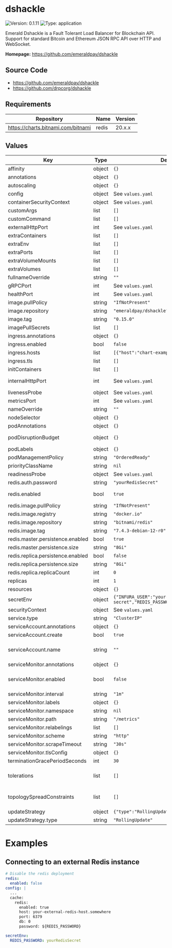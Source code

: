 
# dshackle

![Version: 0.1.11](https://img.shields.io/badge/Version-0.1.11-informational?style=flat-square) ![Type: application](https://img.shields.io/badge/Type-application-informational?style=flat-square)

Emerald Dshackle is a Fault Tolerant Load Balancer for Blockchain API. Support for standard Bitcoin and Ethereum JSON RPC API over HTTP and WebSocket.

**Homepage:** <https://github.com/emeraldpay/dshackle>

## Source Code

* <https://github.com/emeraldpay/dshackle>
* <https://github.com/drpcorg/dshackle>

## Requirements

| Repository | Name | Version |
|------------|------|---------|
| https://charts.bitnami.com/bitnami | redis | 20.x.x |

## Values

| Key | Type | Default | Description |
|-----|------|---------|-------------|
| affinity | object | `{}` | Affinity configuration for pods |
| annotations | object | `{}` | Annotations for the StatefulSet |
| autoscaling | object | `{}` | Autoscaling configs for dshackle |
| config | object | See `values.yaml` | Config file |
| containerSecurityContext | object | See `values.yaml` | The security context for containers |
| customArgs | list | `[]` | Custom args for the dshackle container |
| customCommand | list | `[]` | Command replacement for the dshackle container |
| externalHttpPort | int | See `values.yaml` | External HTTP Port, where the service is exposed |
| extraContainers | list | `[]` | Additional containers |
| extraEnv | list | `[]` | Additional env variables |
| extraPorts | list | `[]` | Additional ports. Useful when using extraContainers |
| extraVolumeMounts | list | `[]` | Additional volume mounts |
| extraVolumes | list | `[]` | Additional volumes |
| fullnameOverride | string | `""` | Overrides the chart's computed fullname |
| gRPCPort | int | See `values.yaml` | gRPC Port |
| healthPort | int | See `values.yaml` | Health Port |
| image.pullPolicy | string | `"IfNotPresent"` | dshackle container pull policy |
| image.repository | string | `"emeraldpay/dshackle"` | dshackle container image repository |
| image.tag | string | `"0.15.0"` | dshackle container image tag |
| imagePullSecrets | list | `[]` | Image pull secrets for Docker images |
| ingress.annotations | object | `{}` | Annotations for Ingress |
| ingress.enabled | bool | `false` | Ingress resource for the HTTP API |
| ingress.hosts | list | `[{"host":"chart-example.local","paths":[]}]` | Ingress host |
| ingress.tls | list | `[]` | Ingress TLS |
| initContainers | list | `[]` | Additional init containers |
| internalHttpPort | int | See `values.yaml` | Internal HTTP Port, where pod and application running in the container are listening |
| livenessProbe | object | See `values.yaml` | Liveness probe |
| metricsPort | int | See `values.yaml` | Metrics Port |
| nameOverride | string | `""` | Overrides the chart's name |
| nodeSelector | object | `{}` | Node selector for pods |
| podAnnotations | object | `{}` | Pod annotations |
| podDisruptionBudget | object | `{}` | Define the PodDisruptionBudget spec If not set then a PodDisruptionBudget will not be created |
| podLabels | object | `{}` | Pod labels |
| podManagementPolicy | string | `"OrderedReady"` | Pod management policy |
| priorityClassName | string | `nil` | Pod priority class |
| readinessProbe | object | See `values.yaml` | Readiness probe |
| redis.auth.password | string | `"yourRedisSecret"` |  |
| redis.enabled | bool | `true` | If enabled a redis chart will be deployed as a dependency |
| redis.image.pullPolicy | string | `"IfNotPresent"` |  |
| redis.image.registry | string | `"docker.io"` |  |
| redis.image.repository | string | `"bitnami/redis"` |  |
| redis.image.tag | string | `"7.4.3-debian-12-r0"` |  |
| redis.master.persistence.enabled | bool | `true` |  |
| redis.master.persistence.size | string | `"8Gi"` |  |
| redis.replica.persistence.enabled | bool | `false` |  |
| redis.replica.persistence.size | string | `"8Gi"` |  |
| redis.replica.replicaCount | int | `0` |  |
| replicas | int | `1` | Number of replicas |
| resources | object | `{}` | Resource requests and limits |
| secretEnv | object | `{"INFURA_USER":"your-infura-secret","REDIS_PASSWORD":"yourRedisSecret"}` | Additional env variables injected via a created secret |
| securityContext | object | See `values.yaml` | The security context for pods |
| service.type | string | `"ClusterIP"` | Service type |
| serviceAccount.annotations | object | `{}` | Annotations to add to the service account |
| serviceAccount.create | bool | `true` | Specifies whether a service account should be created |
| serviceAccount.name | string | `""` | The name of the service account to use. If not set and create is true, a name is generated using the fullname template |
| serviceMonitor.annotations | object | `{}` | Additional ServiceMonitor annotations |
| serviceMonitor.enabled | bool | `false` | If true, a ServiceMonitor CRD is created for a prometheus operator https://github.com/coreos/prometheus-operator |
| serviceMonitor.interval | string | `"1m"` | ServiceMonitor scrape interval |
| serviceMonitor.labels | object | `{}` | Additional ServiceMonitor labels |
| serviceMonitor.namespace | string | `nil` | Alternative namespace for ServiceMonitor |
| serviceMonitor.path | string | `"/metrics"` | Path to scrape |
| serviceMonitor.relabelings | list | `[]` | ServiceMonitor relabelings |
| serviceMonitor.scheme | string | `"http"` | ServiceMonitor scheme |
| serviceMonitor.scrapeTimeout | string | `"30s"` | ServiceMonitor scrape timeout |
| serviceMonitor.tlsConfig | object | `{}` | ServiceMonitor TLS configuration |
| terminationGracePeriodSeconds | int | `30` | How long to wait until the pod is forcefully terminated |
| tolerations | list | `[]` | Tolerations for pods # ref: https://kubernetes.io/docs/concepts/configuration/taint-and-toleration/ |
| topologySpreadConstraints | list | `[]` | Topology Spread Constraints for pods # ref: https://kubernetes.io/docs/concepts/scheduling-eviction/topology-spread-constraints/ |
| updateStrategy | object | `{"type":"RollingUpdate"}` | Update stategy for the Statefulset |
| updateStrategy.type | string | `"RollingUpdate"` | Update stategy type |

# Examples

## Connecting to an external Redis instance

```yaml
# Disable the redis deployment
redis:
  enabled: false
config: |
  ...
  cache:
    redis:
      enabled: true
      host: your-external-redis-host.somewhere
      port: 6379
      db: 0
      password: ${REDIS_PASSWORD}

secretEnv:
  REDIS_PASSWORD: yourRedisSecret
```
